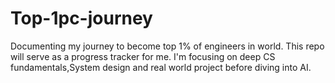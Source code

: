 # Top-1pc-journey
Documenting my journey to become top 1% of engineers in world. This repo will serve as a progress tracker for me.
I'm focusing on deep CS fundamentals,System design and real world project before diving into AI.

